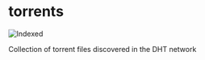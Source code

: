 torrents 
========
![Indexed](https://img.shields.io/badge/indexed-155513-blue)

Collection of torrent files discovered in the DHT network
